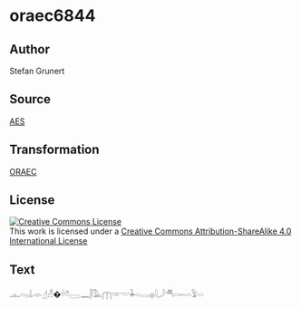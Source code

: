 # oraec6844

## Author

Stefan Grunert

## Source

[AES](https://github.com/simondschweitzer/aes)

## Transformation

[ORAEC](https://oraec.github.io/)

## License

<a rel="license" href="http://creativecommons.org/licenses/by-sa/4.0/"><img alt="Creative Commons License" style="border-width:0" src="https://i.creativecommons.org/l/by-sa/4.0/88x31.png" /></a><br />This work is licensed under a <a rel="license" href="http://creativecommons.org/licenses/by-sa/4.0/">Creative Commons Attribution-ShareAlike 4.0 International License</a>

## Text

𓊵𓏏𓊪𓏙𓁹𓊨𓀭�𓏐𓏊𓈀𓈖𓋴𓅓𓉲𓎱𓎟𓇓𓏏𓂋𓐍𓇋𓌳𓄪𓏏𓍿𓏏𓅱𓏏<br>
